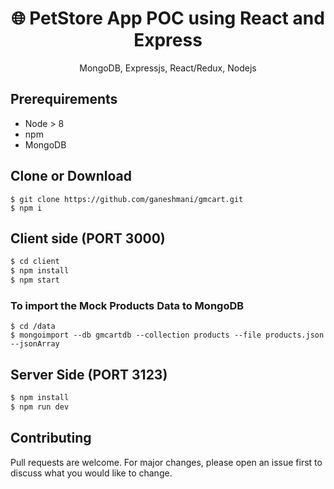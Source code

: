 <h1 align="center">
🌐 PetStore App POC using React and Express
</h1>
<p align="center">
MongoDB, Expressjs, React/Redux, Nodejs
</p>

## Prerequirements
- Node > 8
- npm
- MongoDB

## Clone or Download
```terminal
$ git clone https://github.com/ganeshmani/gmcart.git
$ npm i
```

## Client side (PORT 3000)
```bash
$ cd client
$ npm install
$ npm start
```
### To import the Mock Products Data to MongoDB
```terminal
$ cd /data
$ mongoimport --db gmcartdb --collection products --file products.json --jsonArray
```

## Server Side (PORT 3123)
```bash
$ npm install
$ npm run dev
```

## Contributing
Pull requests are welcome. For major changes, please open an issue first to discuss what you would like to change.
